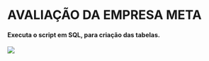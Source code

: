 # AVALIAÇÃO DA EMPRESA META


#### Executa o script em SQL, para criação das tabelas.

<img src="https://github.com/mayconlemosCloud/Avaliacao_META/blob/main/metaimg.png">
